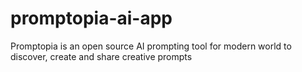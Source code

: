 # promptopia-ai-app

Promptopia is an open source AI prompting tool for modern world to discover, create and share creative prompts
